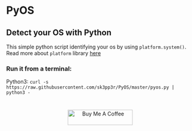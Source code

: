 # PyOS 
## Detect your OS with Python
This simple python script identifying your os by using `platform.system()`.
Read more about `platform` library [here](https://docs.python.org/3.8/library/platform.html)
### Run it from a terminal:

Python3: `curl -s https://raw.githubusercontent.com/sk3pp3r/PyOS/master/pyos.py | python3 -`
#
<div style="text-align: center;">
<a href="https://www.buymeacoffee.com/haim_cohen" target="_blank"><img src="https://cdn.buymeacoffee.com/buttons/default-orange.png" alt="Buy Me A Coffee" height="41" width="174"></a>
</div>
